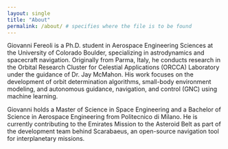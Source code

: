 ```yaml
---
layout: single
title: "About"
permalink: /about/ # specifies where the file is to be found
---
```


Giovanni Fereoli is a Ph.D. student in Aerospace Engineering Sciences at the University of Colorado Boulder, specializing in astrodynamics and spacecraft navigation. Originally from Parma, Italy, he conducts research in the Orbital Research Cluster for Celestial Applications (ORCCA) Laboratory under the guidance of Dr. Jay McMahon. His work focuses on the development of orbit determination algorithms, small-body environment modeling, and autonomous guidance, navigation, and control (GNC) using machine learning. 

Giovanni holds a Master of Science in Space Engineering and a Bachelor of Science in Aerospace Engineering from Politecnico di Milano. He is currently contributing to the Emirates Mission to the Asteroid Belt as part of the development team behind Scarabaeus, an open-source navigation tool for interplanetary missions. 

